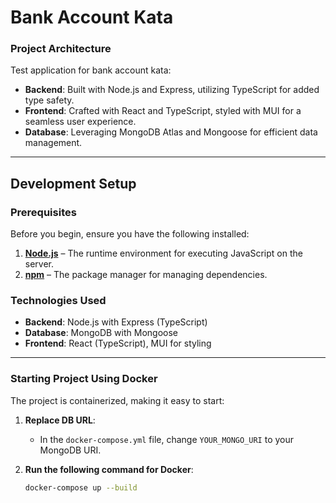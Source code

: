 # Bank Account Kata

### Project Architecture

Test application for bank account kata:

- **Backend**: Built with Node.js and Express, utilizing TypeScript for added type safety.
- **Frontend**: Crafted with React and TypeScript, styled with MUI for a seamless user experience.
- **Database**: Leveraging MongoDB Atlas and Mongoose for efficient data management.

---

## Development Setup

### Prerequisites

Before you begin, ensure you have the following installed:

1. **[Node.js](https://nodejs.org/en)** – The runtime environment for executing JavaScript on the server.
2. **[npm](https://docs.npmjs.com/downloading-and-installing-node-js-and-npm)** – The package manager for managing dependencies.

### Technologies Used

- **Backend**: Node.js with Express (TypeScript)
- **Database**: MongoDB with Mongoose
- **Frontend**: React (TypeScript), MUI for styling

---

### Starting Project Using Docker

The project is containerized, making it easy to start:

1. **Replace DB URL**:
   - In the `docker-compose.yml` file, change `YOUR_MONGO_URI` to your MongoDB URI.

2. **Run the following command for Docker**:
   ```bash
   docker-compose up --build
